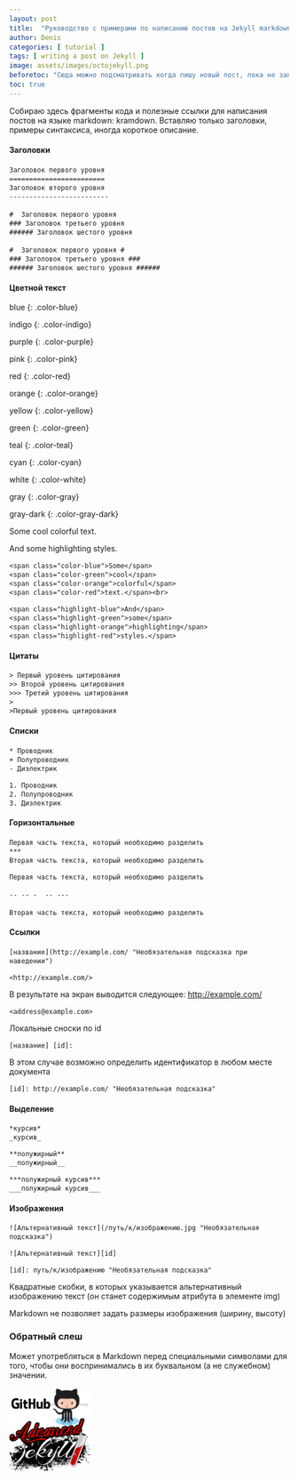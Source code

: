```yaml
---
layout: post
title:  "Руководство с примерами по написанию постов на Jekyll markdown: kramdown"
author: Denis
categories: [ tutorial ]
tags: [ writing a post on Jekyll ]
image: assets/images/octojekyll.png
beforetoc: "Сюда можно подсматривать когда пишу новый пост, пока не запомню."
toc: true
---
```

Собираю здесь фрагменты кода и полезные ссылки для написания постов на языке markdown: kramdown. Вставляю только заголовки, примеры синтаксиса, иногда короткое описание.

#### Заголовки

```Заголовки
Заголовок первого уровня
========================
Заголовок второго уровня
-------------------------

#  Заголовок первого уровня
### Заголовок третьего уровня
###### Заголовок шестого уровня

#  Заголовок первого уровня #
### Заголовок третьего уровня ###
###### Заголовок шестого уровня ######
```
#### Цветной текст

blue
{: .color-blue}

indigo
{: .color-indigo}

purple
{: .color-purple}

pink
{: .color-pink}

red
{: .color-red}

orange
{: .color-orange}

yellow
{: .color-yellow}

green
{: .color-green}

teal
{: .color-teal}

cyan
{: .color-cyan}

white
{: .color-white}

gray 
{: .color-gray}

gray-dark
{: .color-gray-dark}



<span class="color-blue">Some</span>
<span class="color-green">cool</span>
<span class="color-orange">colorful</span>
<span class="color-red">text.</span><br>

<span class="highlight-blue">And</span>
<span class="highlight-green">some</span>
<span class="highlight-orange">highlighting</span>
<span class="highlight-red">styles.</span>

```текст
<span class="color-blue">Some</span>
<span class="color-green">cool</span>
<span class="color-orange">colorful</span>
<span class="color-red">text.</span><br>
```

```фон
<span class="highlight-blue">And</span>
<span class="highlight-green">some</span>
<span class="highlight-orange">highlighting</span>
<span class="highlight-red">styles.</span>
```

#### Цитаты

```Цитаты
> Первый уровень цитирования
>> Второй уровень цитирования
>>> Третий уровень цитирования
>
>Первый уровень цитирования
```

#### Списки

```Списки
* Проводник
+ Полупроводник
- Диэлектрик
```

```Списки
1. Проводник
2. Полупроводник
3. Диэлектрик
```

#### Горизонтальные

```Горизонтальные
Первая часть текста, который необходимо разделить
***
Вторая часть текста, который необходимо разделить
```

```Горизонтальные
Первая часть текста, который необходимо разделить

-- -- -  -- --- 

Вторая часть текста, который необходимо разделить
```

#### Ссылки

```Ссылки
[название](http://example.com/ "Необязательная подсказка при наведении")
```

```Ссылки
<http://example.com/>
```

В результате на экран выводится следующее: <http://example.com/>

```Ссылки
<address@example.com>
```

Локальные сноски по id

```Ссылки
[название] [id]:
```

В этом случае возможно определить идентификатор в любом месте документа

```Ссылки
[id]: http://example.com/ "Необязательная подсказка"
```

#### Выделение

```Выделение
*курсив*
_курсив_
```

```Выделение
**полужирный**
__полужирный__
```

```Выделение
***полужирный курсив***
___полужирный курсив___
```

#### Изображения

```Изображения
![Альтернативный текст](/путь/к/изображению.jpg "Необязательная подсказка")
```

```Изображения
![Альтернативный текст][id]
```

```Изображения
[id]: путь/к/изображению "Необязательная подсказка"
```

Квадратные скобки, в которых указывается альтернативный изображению текст (он станет содержимым атрибута в элементе img)

Markdown не позволяет задать размеры изображения (ширину, высоту)

### Обратный слеш

Может употребляться в Markdown перед специальными символами для того, чтобы они воспринимались в их буквальном (а не служебном) значении.


![octojekyll](/assets/images/octojekyll1.png "octojekyll")
